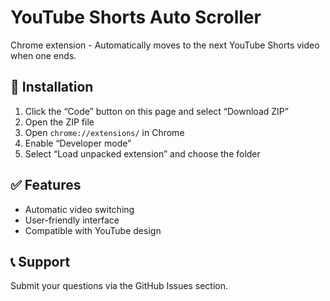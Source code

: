 # YouTube Shorts Auto Scroller

Chrome extension - Automatically moves to the next YouTube Shorts video when one ends.

## 🚀 Installation
1. Click the “Code” button on this page and select “Download ZIP”
2. Open the ZIP file
3. Open `chrome://extensions/` in Chrome
4. Enable “Developer mode”
5. Select “Load unpacked extension” and choose the folder

## ✅ Features
- Automatic video switching
- User-friendly interface
- Compatible with YouTube design

## 📞 Support
Submit your questions via the GitHub Issues section.
